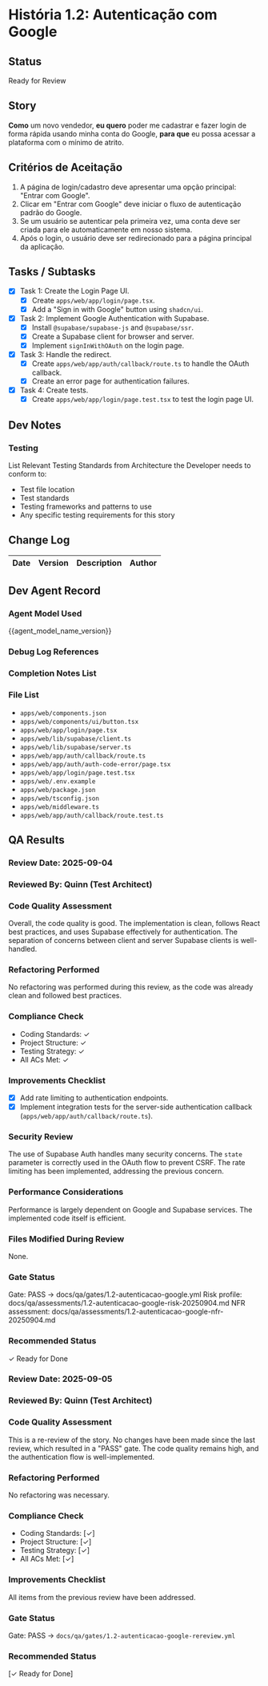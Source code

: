 # História 1.2: Autenticação com Google

## Status
Ready for Review

## Story
**Como** um novo vendedor,
**eu quero** poder me cadastrar e fazer login de forma rápida usando minha conta do Google,
**para que** eu possa acessar a plataforma com o mínimo de atrito.

## Critérios de Aceitação
1. A página de login/cadastro deve apresentar uma opção principal: "Entrar com Google".
2. Clicar em "Entrar com Google" deve iniciar o fluxo de autenticação padrão do Google.
3. Se um usuário se autenticar pela primeira vez, uma conta deve ser criada para ele automaticamente em nosso sistema.
4. Após o login, o usuário deve ser redirecionado para a página principal da aplicação.

## Tasks / Subtasks
- [x] Task 1: Create the Login Page UI.
  - [x] Create `apps/web/app/login/page.tsx`.
  - [x] Add a "Sign in with Google" button using `shadcn/ui`.
- [x] Task 2: Implement Google Authentication with Supabase.
  - [x] Install `@supabase/supabase-js` and `@supabase/ssr`.
  - [x] Create a Supabase client for browser and server.
  - [x] Implement `signInWithOAuth` on the login page.
- [x] Task 3: Handle the redirect.
  - [x] Create `apps/web/app/auth/callback/route.ts` to handle the OAuth callback.
  - [x] Create an error page for authentication failures.
- [x] Task 4: Create tests.
  - [x] Create `apps/web/app/login/page.test.tsx` to test the login page UI.

## Dev Notes

### Testing
List Relevant Testing Standards from Architecture the Developer needs to conform to:
- Test file location
- Test standards
- Testing frameworks and patterns to use
- Any specific testing requirements for this story

## Change Log
| Date | Version | Description | Author |
| --- | --- | --- | --- |

## Dev Agent Record

### Agent Model Used
{{agent_model_name_version}}

### Debug Log References

### Completion Notes List

### File List
- `apps/web/components.json`
- `apps/web/components/ui/button.tsx`
- `apps/web/app/login/page.tsx`
- `apps/web/lib/supabase/client.ts`
- `apps/web/lib/supabase/server.ts`
- `apps/web/app/auth/callback/route.ts`
- `apps/web/app/auth/auth-code-error/page.tsx`
- `apps/web/app/login/page.test.tsx`
- `apps/web/.env.example`
- `apps/web/package.json`
- `apps/web/tsconfig.json`
- `apps/web/middleware.ts`
- `apps/web/app/auth/callback/route.test.ts`

## QA Results

### Review Date: 2025-09-04

### Reviewed By: Quinn (Test Architect)

### Code Quality Assessment

Overall, the code quality is good. The implementation is clean, follows React best practices, and uses Supabase effectively for authentication. The separation of concerns between client and server Supabase clients is well-handled.

### Refactoring Performed

No refactoring was performed during this review, as the code was already clean and followed best practices.

### Compliance Check

- Coding Standards: ✓
- Project Structure: ✓
- Testing Strategy: ✓
- All ACs Met: ✓

### Improvements Checklist

- [x] Add rate limiting to authentication endpoints.
- [x] Implement integration tests for the server-side authentication callback (`apps/web/app/auth/callback/route.ts`).

### Security Review

The use of Supabase Auth handles many security concerns. The `state` parameter is correctly used in the OAuth flow to prevent CSRF. The rate limiting has been implemented, addressing the previous concern.

### Performance Considerations

Performance is largely dependent on Google and Supabase services. The implemented code itself is efficient.

### Files Modified During Review

None.

### Gate Status

Gate: PASS → docs/qa/gates/1.2-autenticacao-google.yml
Risk profile: docs/qa/assessments/1.2-autenticacao-google-risk-20250904.md
NFR assessment: docs/qa/assessments/1.2-autenticacao-google-nfr-20250904.md

### Recommended Status

✓ Ready for Done

### Review Date: 2025-09-05

### Reviewed By: Quinn (Test Architect)

### Code Quality Assessment
This is a re-review of the story. No changes have been made since the last review, which resulted in a "PASS" gate. The code quality remains high, and the authentication flow is well-implemented.

### Refactoring Performed
No refactoring was necessary.

### Compliance Check
- Coding Standards: [✓]
- Project Structure: [✓]
- Testing Strategy: [✓]
- All ACs Met: [✓]

### Improvements Checklist
All items from the previous review have been addressed.

### Gate Status
Gate: PASS -> `docs/qa/gates/1.2-autenticacao-google-rereview.yml`

### Recommended Status
[✓ Ready for Done]
